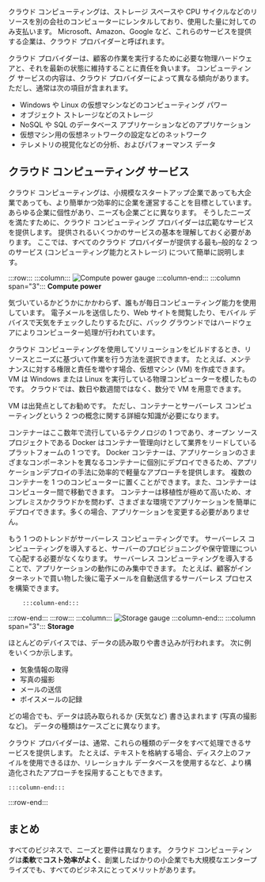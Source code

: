 クラウド コンピューティングは、ストレージ スペースや CPU サイクルなどのリソースを別の会社のコンピューターにレンタルしており、使用した量に対してのみ支払います。 Microsoft、Amazon、Google など、これらのサービスを提供する企業は、クラウド プロバイダーと呼ばれます。

クラウド プロバイダーは、顧客の作業を実行するために必要な物理ハードウェアと、それを最新の状態に維持することに責任を負います。 コンピューティング サービスの内容は、クラウド プロバイダーによって異なる傾向があります。 ただし、通常は次の項目が含まれます。

- Windows や Linux の仮想マシンなどのコンピューティング パワー
- オブジェクト ストレージなどのストレージ
- NoSQL や SQL のデータベース アプリケーションなどのアプリケーション
- 仮想マシン用の仮想ネットワークの設定などのネットワーク
- テレメトリの視覚化などの分析、およびパフォーマンス データ

## <a name="cloud-computing-services"></a>クラウド コンピューティング サービス

クラウド コンピューティングは、小規模なスタートアップ企業であっても大企業であっても、より簡単かつ効率的に企業を運営することを目標としています。 あらゆる企業に個性があり、ニーズも企業ごとに異なります。 そうしたニーズを満たすために、クラウド コンピューティング プロバイダーは広範なサービスを提供します。
提供されるいくつかのサービスの基本を理解しておく必要があります。 ここでは、すべてのクラウド プロバイダーが提供する最も&ndash;般的な 2 つのサービス (コンピューティング能力とストレージ) について簡単に説明します。

:::row:::
    :::column:::
        ![Compute power gauge](../media/2-compute-power.png)
    :::column-end:::
    :::column span="3":::
        **Compute power**

気づいているかどうかにかかわらず、誰もが毎日コンピューティング能力を使用しています。 電子メールを送信したり、Web サイトを閲覧したり、モバイル デバイスで天気をチェックしたりするたびに、バック グラウンドではハードウェアによりコンピューター処理が行われています。

クラウド コンピューティングを使用してソリューションをビルドするとき、リソースとニーズに基づいて作業を行う方法を選択できます。 たとえば、メンテナンスに対する権限と責任を増やす場合、仮想マシン (VM) を作成できます。 VM は Windows または Linux を実行している物理コンピューターを模したものです。 クラウドでは、数日や数週間ではなく、数分で VM を用意できます。

VM は出発点としてお勧めです。 ただし、コンテナーとサーバーレス コンピューティングという 2 つの概念に関する詳細な知識が必要になります。

コンテナーはここ数年で流行しているテクノロジの 1 つであり、オープン ソース プロジェクトである Docker はコンテナー管理向けとして業界をリードしているプラットフォームの 1 つです。 Docker コンテナーは、アプリケーションのさまざまなコンポーネントを異なるコンテナーに個別にデプロイできるため、アプリケーションデプロイの手法に効率的で軽量なアプローチを提供します。 複数のコンテナーを 1 つのコンピューターに置くことができます。また、コンテナーはコンピューター間で移動できます。 コンテナーは移植性が極めて高いため、オンプレミスかクラウドかを問わず、さまざまな環境でアプリケーションを簡単にデプロイできます。多くの場合、アプリケーションを変更する必要がありません。

もう 1 つのトレンドがサーバーレス コンピューティングです。 サーバーレス コンピューティングを導入すると、サーバーのプロビジョニングや保守管理について心配する必要がなくなります。 サーバーレス コンピューティングを導入することで、アプリケーションの動作にのみ集中できます。 たとえば、顧客がインターネットで買い物した後に電子メールを自動送信するサーバーレス プロセスを構築できます。

        :::column-end:::
:::row-end:::
 :::row:::
    :::column:::
        ![Storage gauge](../media/2-storage.png)
    :::column-end:::
    :::column span="3":::
        **Storage**

ほとんどのデバイスでは、データの読み取りや書き込みが行われます。 次に例をいくつか示します。

- 気象情報の取得
- 写真の撮影
- メールの送信
- ボイスメールの記録

どの場合でも、データは読み取られるか (天気など) 書き込まれます (写真の撮影など)。 データの種類はケースごとに異なります。

クラウド プロバイダーは、通常、これらの種類のデータをすべて処理できるサービスを提供します。 たとえば、テキストを格納する場合、ディスク上のファイルを使用できるほか、リレーショナル データベースを使用するなど、より構造化されたアプローチを採用することもできます。

    :::column-end:::
:::row-end:::

## <a name="summary"></a>まとめ

すべてのビジネスで、ニーズと要件は異なります。 クラウド コンピューティングは**柔軟**で**コスト効率がよく**、創業したばかりの小企業でも大規模なエンタープライズでも、すべてのビジネスにとってメリットがあります。